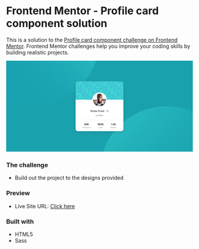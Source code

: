 # Frontend Mentor - Profile card component solution

This is a solution to the [Profile card component challenge on Frontend Mentor](https://www.frontendmentor.io/challenges/profile-card-component-cfArpWshJ). Frontend Mentor challenges help you improve your coding skills by building realistic projects.

![Screenshot - Desktop version](./design/screenshot-desktop.png)

### The challenge

- Build out the project to the designs provided

### Preview

- Live Site URL: [Click here](https://hesam-fattahi.github.io/profile-card-component-main/)

### Built with

- HTML5
- Sass
